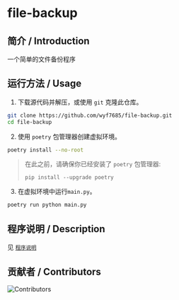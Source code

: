 # file-backup

## 简介 / Introduction

一个简单的文件备份程序

## 运行方法 / Usage

1. 下载源代码并解压，或使用 `git` 克隆此仓库。
```sh
git clone https://github.com/wyf7685/file-backup.git
cd file-backup
```

2. 使用 `poetry` 包管理器创建虚拟环境。
```sh
poetry install --no-root
```
> 在此之前，请确保你已经安装了 `poetry` 包管理器: 
> 
> `pip install --upgrade poetry`

3. 在虚拟环境中运行`main.py`。
```sh
poetry run python main.py
```

## 程序说明 / Description

见 [`程序说明`](./DESCRIPTION.md)


## 贡献者 / Contributors

![Contributors](https://contrib.rocks/image?repo=wyf7685/file-backup)

